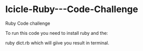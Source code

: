 # Icicle-Ruby---Code-Challenge
Ruby Code challenge


To run this code you need to install ruby and the:

ruby dict.rb which will giive you result in terminal.
